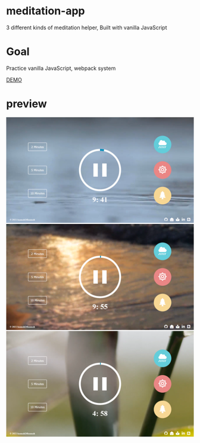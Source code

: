 # meditation-app
3 different kinds of meditation helper,
Built with vanilla JavaScript

# Goal
Practice vanilla JavaScript, webpack system

[DEMO](https://hannah26hannah.github.io/meditation-app)

# preview
<img src="src/images/meditation_1.png">
<img src="src/images/meditation_2.png">
<img src="src/images/meditation_3.png">

